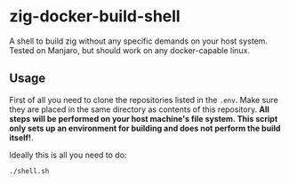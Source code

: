 # zig-docker-build-shell
A shell to build zig without any specific demands on your host system. Tested on Manjaro, but should work on any docker-capable linux.

## Usage
First of all you need to clone the repositories listed in the `.env`. Make sure they are placed in the same directory as contents of this repository. 
**All steps will be performed on your host machine's file system. This script only sets up an environment for building and does not perform the build itself!**.

Ideally this is all you need to do:

```bash
./shell.sh
```

